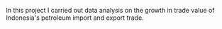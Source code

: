 
In this project I carried out data analysis on the growth in trade value of Indonesia's petroleum import and export trade.
